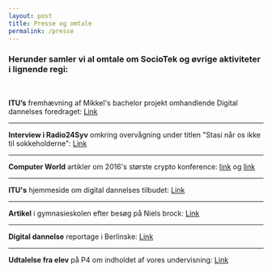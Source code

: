 ```yaml
---
layout: post
title: Presse og omtale
permalink: /presse
---
```

### Herunder samler vi al omtale om SocioTek og øvrige aktiviteter i lignende regi:
<br>


**ITU’s** fremhævning af Mikkel's bachelor projekt omhandlende Digital dannelses foredraget: [Link](https://www.itu.dk/om-itu/presse/nyheder/2017/itu-workshop-goer-teenagere-til-mere-reflekterede-medieforbrugere)

***

**Interview i Radio24Syv** omkring overvågning under titlen "Stasi når os ikke til sokkeholderne": [Link](https://www.radio24syv.dk/programmer/aflyttet/11877196/stasiovervagning-nar-os-ikke-til-sokkeholderne)

***
**Computer World** artikler om 2016's største crypto konference:
[link](https://www.computerworld.dk/art/236747/pornbots-nsa-og-whistleblowers-tag-med-computerworld-til-krypto-konference) og [link](https://www.computerworld.dk/art/236733/eksperternes-dom-udviklerne-skal-ikke-redde-kryptering-det-skal-din-bedstemor)

***

**ITU's** hjemmeside om digital dannelses tilbudet:
[Link](https://www.itu.dk/uddannelser/studieliv/besoeg-itu)

***

**Artikel** i gymnasieskolen efter besøg på Niels brock:
[Link](http://gymnasieskolen.dk/digitalt-indfoedte-fik-en-overraskende-lektion)

***

**Digital dannelse** reportage i Berlinske:
[Link](https://www.b.dk/nationalt/elever-laerer-at-beskytte-sig-selv-paa-nettet-det-er-helt-vildt-skraemmende)

***

**Udtalelse fra elev** på P4 om indholdet af vores undervisning:
[Link](http://www.dr.dk/radio/ondemand/p4kbh/p4-eftermiddag-2017-02-15-15-03-7#!/37:54)
